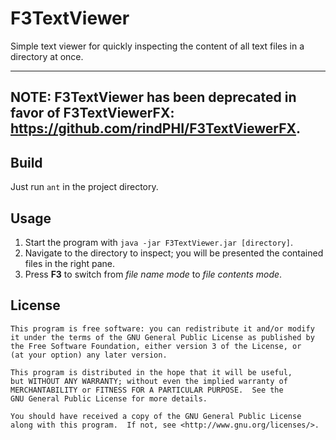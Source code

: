 # F3TextViewer

Simple text viewer for quickly inspecting the content of all text files in a directory at once.

---
**NOTE:** F3TextViewer has been deprecated in favor of F3TextViewerFX: https://github.com/rindPHI/F3TextViewerFX.
---

## Build

Just run `ant` in the project directory.

## Usage

1. Start the program with `java -jar F3TextViewer.jar [directory]`.
2. Navigate to the directory to inspect; you will be presented the contained files in the right pane.
3. Press **F3** to switch from *file name mode* to *file contents mode*.

## License

    This program is free software: you can redistribute it and/or modify
    it under the terms of the GNU General Public License as published by
    the Free Software Foundation, either version 3 of the License, or
    (at your option) any later version.

    This program is distributed in the hope that it will be useful,
    but WITHOUT ANY WARRANTY; without even the implied warranty of
    MERCHANTABILITY or FITNESS FOR A PARTICULAR PURPOSE.  See the
    GNU General Public License for more details.

    You should have received a copy of the GNU General Public License
    along with this program.  If not, see <http://www.gnu.org/licenses/>.
